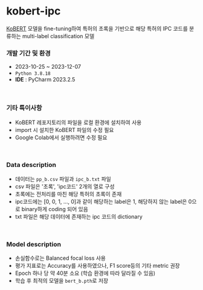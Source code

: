 # kobert-ipc
[KoBERT](https://github.com/SKTBrain/KoBERT) 모델을 fine-tuning하여 특허의 초록을 기반으로 해당 특허의 IPC 코드를 분류하는 multi-label classification 모델



### 개발 기간 및 환경
- 2023-10-25 ~ 2023-12-07
- `Python 3.8.18`
- **IDE** : PyCharm 2023.2.5
  
<br>

### 기타 특이사항
- KoBERT 레포지토리의 파일을 로컬 환경에 설치하여 사용
- import 시 설치한 KoBERT 파일의 수정 필요
- Google Colab에서 실행하려면 수정 필요

<br>

### Data description
- 데이터는 `pp_b.csv` 파일과 `ipc_b.txt` 파일
- csv 파일은 '초록', 'ipc코드' 2개의 열로 구성
- 초록에는 전처리를 마친 해당 특허의 초록이 존재
- ipc코드에는 [0, 0, 1, ..., 0]과 같이 해당하는 label은 1, 해당하지 않는 label은 0으로 binary하게 coding 되어 있음
- txt 파일은 해당 데이터에 존재하는 ipc 코드의 dictionary
  
<br>

### Model description
- 손실함수로는 Balanced focal loss 사용
- 평가 지표로는 Accuracy를 사용하였으나, F1 score등의 기타 metric 권장
- Epoch 하나 당 약 40분 소요 (학습 환경에 따라 달라질 수 있음)
- 학습 후 최적의 모델을 `bert_b.pth`로 저장
